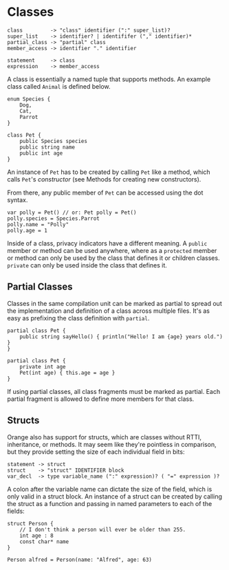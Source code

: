 # Classes

	class         -> "class" identifier (":" super_list)?
	super_list    -> identifier? | identififer ("," identifier)*
	partial_class -> "partial" class
	member_access -> identifier "." identifier

	statement     -> class
	expression    -> member_access

A class is essentially a named tuple that supports methods. An example class called `Animal` is defined below.

    enum Species {
        Dog,
        Cat,
        Parrot
    }

    class Pet {
        public Species species
        public string name
        public int age
    }

An instance of `Pet` has to be created by calling `Pet` like a method, which calls `Pet`'s _constructor_ (see Methods for creating new constructors).

From there, any public member of `Pet` can be accessed using the dot syntax.

    var polly = Pet() // or: Pet polly = Pet()
    polly.species = Species.Parrot
    polly.name = "Polly"
    polly.age = 1

Inside of a class, privacy indicators have a different meaning. A `public` member or method can be used anywhere, where as a `protected` member or method can only be used by the class that defines it or children classes. `private` can only be used inside the class that defines it.

## Partial Classes

Classes in the same compilation unit can be marked as partial to spread out the implementation and definition of a class across multiple files. It's as easy as prefixing the class definition with `partial`.

    partial class Pet {
        public string sayHello() { println("Hello! I am {age} years old.") }
    }

    partial class Pet {
        private int age
        Pet(int age) { this.age = age }
    }

If using partial classes, all class fragments must be marked as partial. Each partial fragment is allowed to define more members for that class.

## Structs

Orange also has support for structs, which are classes without RTTI, inheritance, or methods. It may seem like they're pointless in comparison, but they provide setting the size of each individual field in bits:

	statement -> struct
	struct    -> "struct" IDENTIFIER block
	var_decl  -> type variable_name (":" expression)? ( "=" expression )?

A colon after the variable name can dictate the size of the field, which is only valid in a struct block. An instance of a struct can be created by calling the struct as a function and passing in named parameters to each of the fields:

	struct Person {
	    // I don't think a person will ever be older than 255.
		int age : 8
		const char* name
	}

	Person alfred = Person(name: "Alfred", age: 63)

